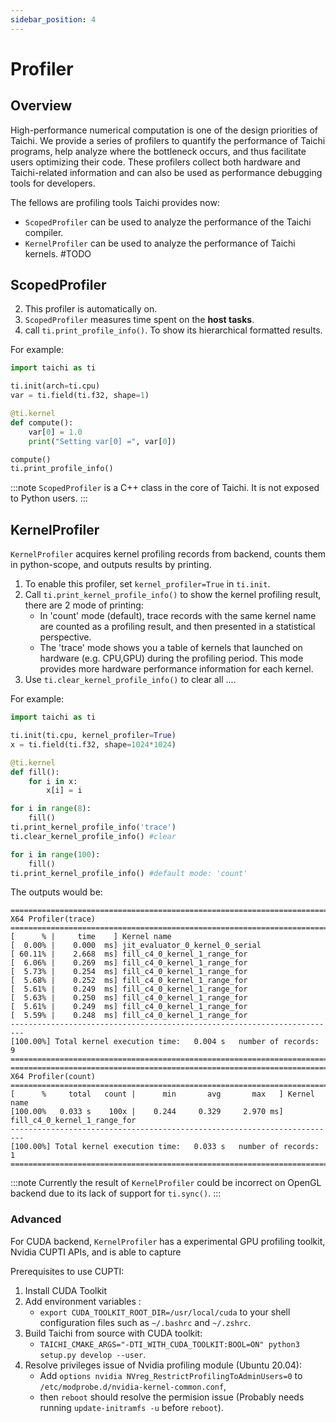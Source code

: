 ```yaml
---
sidebar_position: 4
---
```


# Profiler

## Overview
High-performance numerical computation is one of the design priorities of Taichi. We provide a series of profilers to quantify the performance of Taichi programs, help analyze where the bottleneck occurs, and thus facilitate users optimizing their code. These profilers collect both hardware and Taichi-related information and can also be used as performance debugging tools for developers.

The fellows are profiling tools Taichi provides now:
- `ScopedProfiler` can be used to analyze the performance of the Taichi compiler.
- `KernelProfiler` can be used to analyze the performance of Taichi kernels. #TODO

## ScopedProfiler

2. This profiler is automatically on. 
1. `ScopedProfiler` measures time spent on the **host tasks**.
3. call `ti.print_profile_info()`. To show its hierarchical formatted results. 

For example:

```python
import taichi as ti

ti.init(arch=ti.cpu)
var = ti.field(ti.f32, shape=1)

@ti.kernel
def compute():
    var[0] = 1.0
    print("Setting var[0] =", var[0])

compute()
ti.print_profile_info()
```

:::note
`ScopedProfiler` is a C++ class in the core of Taichi. It is not exposed to Python users.
:::


## KernelProfiler

`KernelProfiler` acquires kernel profiling records from backend, counts them in python-scope, and outputs results by printing.

1. To enable this profiler, set `kernel_profiler=True` in `ti.init`.
2. Call `ti.print_kernel_profile_info()` to show the kernel profiling result, there are 2 mode of printing:
    - In 'count' mode (default), trace records with the same kernel name are counted as a profiling result, 
      and then presented in a statistical perspective.
    - The 'trace' mode shows you a table of kernels that launched on hardware (e.g. CPU,GPU) during the profiling period. 
      This mode provides more hardware performance information for each kernel.
3. Use `ti.clear_kernel_profile_info()` to clear all .... 

For example:
```python {3,13}
import taichi as ti

ti.init(ti.cpu, kernel_profiler=True)
x = ti.field(ti.f32, shape=1024*1024)

@ti.kernel
def fill():
    for i in x:
        x[i] = i

for i in range(8):
    fill()
ti.print_kernel_profile_info('trace')
ti.clear_kernel_profile_info() #clear

for i in range(100):
    fill()
ti.print_kernel_profile_info() #default mode: 'count'
```

The outputs would be:

```
=========================================================================
X64 Profiler(trace)
=========================================================================
[      % |     time    ] Kernel name
[  0.00% |    0.000  ms] jit_evaluator_0_kernel_0_serial
[ 60.11% |    2.668  ms] fill_c4_0_kernel_1_range_for
[  6.06% |    0.269  ms] fill_c4_0_kernel_1_range_for
[  5.73% |    0.254  ms] fill_c4_0_kernel_1_range_for
[  5.68% |    0.252  ms] fill_c4_0_kernel_1_range_for
[  5.61% |    0.249  ms] fill_c4_0_kernel_1_range_for
[  5.63% |    0.250  ms] fill_c4_0_kernel_1_range_for
[  5.61% |    0.249  ms] fill_c4_0_kernel_1_range_for
[  5.59% |    0.248  ms] fill_c4_0_kernel_1_range_for
-------------------------------------------------------------------------
[100.00%] Total kernel execution time:   0.004 s   number of records:  9
=========================================================================
=========================================================================
X64 Profiler(count)
=========================================================================
[      %     total   count |      min       avg       max   ] Kernel name
[100.00%   0.033 s    100x |    0.244     0.329     2.970 ms] fill_c4_0_kernel_1_range_for
-------------------------------------------------------------------------
[100.00%] Total kernel execution time:   0.033 s   number of records:  1
=========================================================================
```

:::note
Currently the result of `KernelProfiler` could be incorrect on OpenGL
backend due to its lack of support for `ti.sync()`.
:::

### Advanced 
For CUDA backend, `KernelProfiler` has a experimental GPU profiling toolkit, Nvidia CUPTI APIs, and is able to capture

Prerequisites to use CUPTI:
1. Install CUDA Toolkit
2. Add environment variables :
    - `export CUDA_TOOLKIT_ROOT_DIR=/usr/local/cuda` to your shell configuration files such as `~/.bashrc` and `~/.zshrc`.
3. Build Taichi from source with CUDA toolkit: 
    - `TAICHI_CMAKE_ARGS="-DTI_WITH_CUDA_TOOLKIT:BOOL=ON" python3 setup.py develop --user`.
4. Resolve privileges issue of Nvidia profiling module (Ubuntu 20.04): 
    - Add `options nvidia NVreg_RestrictProfilingToAdminUsers=0` to `/etc/modprobe.d/nvidia-kernel-common.conf`, 
    - then `reboot` should resolve the permision issue (Probably needs running `update-initramfs -u` before `reboot`).